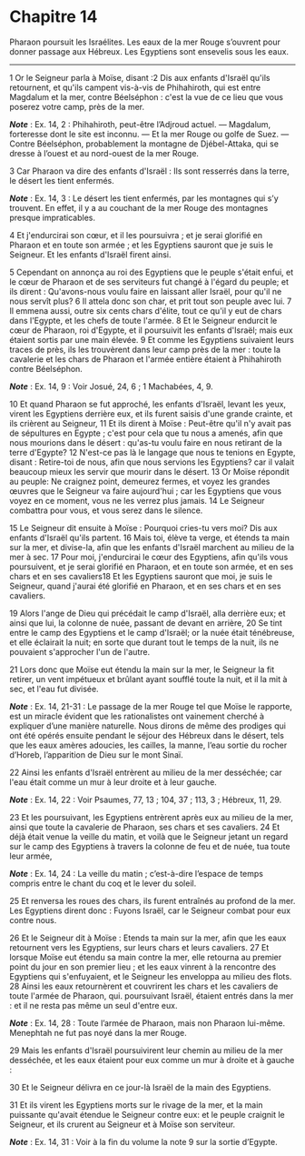 # Chapitre 14

Pharaon poursuit les Israélites.
Les eaux de la mer Rouge s’ouvrent pour donner passage aux Hébreux.
Les Egyptiens sont ensevelis sous les eaux.

***

1 Or le Seigneur parla à Moïse, disant :2 Dis aux enfants d'Israël qu'ils retournent, et qu'ils campent vis-à-vis de Phihahiroth, qui est entre Magdalum et la mer, contre Béelséphon : c'est la vue de ce lieu que vous poserez votre camp, près de la mer.

***Note*** :  Ex. 14, 2 : Phihahiroth, peut-être l’Adjroud actuel. ― Magdalum, forteresse dont le site est inconnu. ― Et la mer Rouge ou golfe de Suez. ― Contre Béelséphon, probablement la montagne de Djébel-Attaka, qui se dresse à l’ouest et au nord-ouest de la mer Rouge.

3 Car Pharaon va dire des enfants d'Israël : Ils sont resserrés dans la terre, le désert les tient enfermés.

***Note*** :  Ex. 14, 3 : Le désert les tient enfermés, par les montagnes qui s’y trouvent. En effet, il y a au couchant de la mer Rouge des montagnes presque impraticables.

4 Et j'endurcirai son cœur, et il les poursuivra ; et je serai glorifié en Pharaon et en toute son armée ; et les Egyptiens sauront que je suis le Seigneur. Et les enfants d'Israël firent ainsi.


5 Cependant on annonça au roi des Egyptiens que le peuple s'était enfui, et le cœur de Pharaon et de ses serviteurs fut changé à l'égard du peuple; et ils dirent : Qu'avons-nous voulu faire en laissant aller Israël, pour qu'il ne nous servît plus? 6 Il attela donc son char, et prit tout son peuple avec lui. 7 Il emmena aussi, outre six cents chars d'élite, tout ce qu'il y eut de chars dans l'Egypte, et les chefs de toute l'armée. 8 Et le Seigneur endurcit le cœur de Pharaon, roi d'Egypte, et il poursuivit les enfants d'Israël; mais eux étaient sortis par une main élevée. 9 Et comme les Egyptiens suivaient leurs traces de près, ils les trouvèrent dans leur camp près de la mer : toute la cavalerie et les chars de Pharaon et l'armée entière étaient à Phihahiroth contre Béelséphon.

***Note*** :  Ex. 14, 9 : Voir Josué, 24, 6 ; 1 Machabées, 4, 9.


10 Et quand Pharaon se fut approché, les enfants d'Israël, levant les yeux, virent les Egyptiens derrière eux, et ils furent saisis d'une grande crainte, et ils crièrent au Seigneur, 11 Et ils dirent à Moïse : Peut-être qu'il n'y avait pas de sépultures en Egypte ; c'est pour cela que tu nous a amenés, afin que nous mourions dans le désert : qu'as-tu voulu faire en nous retirant de la terre d'Egypte? 12 N'est-ce pas là le langage que nous te tenions en Egypte, disant : Retire-toi de nous, afin que nous servions les Egyptiens? car il valait beaucoup mieux les servir que mourir dans le désert. 13 Or Moïse répondit au peuple: Ne craignez point, demeurez fermes, et voyez les grandes œuvres que le Seigneur va faire aujourd'hui ; car les Egyptiens que vous voyez en ce moment, vous ne les verrez plus jamais. 14 Le Seigneur combattra pour vous, et vous serez dans le silence.


15 Le Seigneur dit ensuite à Moïse : Pourquoi cries-tu vers moi? Dis aux enfants d'Israël qu'ils partent. 16 Mais toi, élève ta verge, et étends ta main sur la mer, et divise-la, afin que les enfants d'Israël marchent au milieu de la mer à sec. 17 Pour moi, j'endurcirai le cœur des Egyptiens, afin qu'ils vous poursuivent, et je serai glorifié en Pharaon, et en toute son armée, et en ses chars et en ses cavaliers18 Et les Egyptiens sauront que moi, je suis le Seigneur, quand j'aurai été glorifié en Pharaon, et en ses chars et en ses cavaliers.


19 Alors l'ange de Dieu qui précédait le camp d'Israël, alla derrière eux; et ainsi que lui, la colonne de nuée, passant de devant en arrière, 20 Se tint entre le camp des Egyptiens et le camp d'Israël; or la nuée était ténébreuse, et elle éclairait la nuit; en sorte que durant tout le temps de la nuit, ils ne pouvaient s'approcher l'un de l'autre.


21 Lors donc que Moïse eut étendu la main sur la mer, le Seigneur la fit retirer, un vent impétueux et brûlant ayant soufflé toute la nuit, et il la mit à sec, et l'eau fut divisée.

***Note*** :  Ex. 14, 21-31 : Le passage de la mer Rouge tel que Moïse le rapporte, est un miracle évident que les rationalistes ont vainement cherché à expliquer d’une manière naturelle. Nous dirons de même des prodiges qui ont été opérés ensuite pendant le séjour des Hébreux dans le désert, tels que les eaux amères adoucies, les cailles, la manne, l’eau sortie du rocher d’Horeb, l’apparition de Dieu sur le mont Sinaï.

22 Ainsi les enfants d'Israël entrèrent au milieu de la mer desséchée; car l'eau était comme un mur à leur droite et à leur gauche.

***Note*** :  Ex. 14, 22 : Voir Psaumes, 77, 13 ; 104, 37 ; 113, 3 ; Hébreux, 11, 29.

23 Et les poursuivant, les Egyptiens entrèrent après eux au milieu de la mer, ainsi que toute la cavalerie de Pharaon, ses chars et ses cavaliers. 24 Et déjà était venue la veille du matin, et voilà que le Seigneur jetant un regard sur le camp des Egyptiens à travers la colonne de feu et de nuée, tua toute leur armée,

***Note*** :  Ex. 14, 24 : La veille du matin ; c’est-à-dire l’espace de temps compris entre le chant du coq et le lever du soleil.

25 Et renversa les roues des chars, ils furent entraînés au profond de la mer. Les Egyptiens dirent donc : Fuyons Israël, car le Seigneur combat pour eux contre nous.


26 Et le Seigneur dit à Moïse : Etends ta main sur la mer, afin que les eaux retournent vers les Egyptiens, sur leurs chars et leurs cavaliers. 27 Et lorsque Moïse eut étendu sa main contre la mer, elle retourna au premier point du jour en son premier lieu ; et les eaux vinrent à la rencontre des Egyptiens qui s'enfuyaient, et le Seigneur les enveloppa au milieu des flots. 28 Ainsi les eaux retournèrent et couvrirent les chars et les cavaliers de toute l'armée de Pharaon, qui. poursuivant Israël, étaient entrés dans la mer : et il ne resta pas même un seul d'entre eux.

***Note*** :  Ex. 14, 28 : Toute l’armée de Pharaon, mais non Pharaon lui-même. Menephtah ne fut pas noyé dans la mer Rouge.

29 Mais les enfants d'Israël poursuivirent leur chemin au milieu de la mer desséchée, et les eaux étaient pour eux comme un mur à droite et à gauche :


30 Et le Seigneur délivra en ce jour-là Israël de la main des Egyptiens.


31 Et ils virent les Egyptiens morts sur le rivage de la mer, et la main puissante qu'avait étendue le Seigneur contre eux: et le peuple craignit le Seigneur, et ils crurent au Seigneur et à Moïse son serviteur.

***Note*** :  Ex. 14, 31 : Voir à la fin du volume la note 9 sur la sortie d’Egypte.

